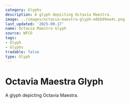 ```yaml
---
category: Glyphs
description: A glyph depicting Octavia Maestra.
image: ../images/octavia-maestra-glyph-e0bb99ea4c.png
last_updated: '2025-09-17'
name: Octavia Maestra Glyph
source: WFCD
tags:
- Glyph
- Glyphs
tradable: false
type: Glyph
---
```


# Octavia Maestra Glyph

A glyph depicting Octavia Maestra.

